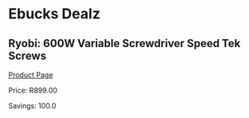 
# Ebucks Dealz
## Ryobi: 600W Variable Screwdriver Speed Tek Screws
[Product Page](https://www.ebucks.com/web/shop/productSelected.do?prodId=315082447&catId=370101825)

Price: R899.00

Savings: 100.0


	